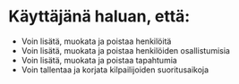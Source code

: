 # Käyttäjänä haluan, että:

* Voin lisätä, muokata ja poistaa henkilöitä
* Voin lisätä, muokata ja poistaa henkilöiden osallistumisia
* Voin lisätä, muokata ja poistaa tapahtumia
* Voin tallentaa ja korjata kilpailijoiden suoritusaikoja

